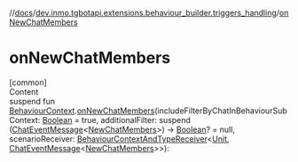 //[docs](../../index.md)/[dev.inmo.tgbotapi.extensions.behaviour_builder.triggers_handling](index.md)/[onNewChatMembers](on-new-chat-members.md)



# onNewChatMembers  
[common]  
Content  
suspend fun [BehaviourContext](../dev.inmo.tgbotapi.extensions.behaviour_builder/-behaviour-context/index.md).[onNewChatMembers](on-new-chat-members.md)(includeFilterByChatInBehaviourSubContext: [Boolean](https://kotlinlang.org/api/latest/jvm/stdlib/kotlin/-boolean/index.html) = true, additionalFilter: suspend ([ChatEventMessage](../dev.inmo.tgbotapi.types.message.abstracts/-chat-event-message/index.md)<[NewChatMembers](../dev.inmo.tgbotapi.types.message.ChatEvents/-new-chat-members/index.md)>) -> [Boolean](https://kotlinlang.org/api/latest/jvm/stdlib/kotlin/-boolean/index.html)? = null, scenarioReceiver: [BehaviourContextAndTypeReceiver](../dev.inmo.tgbotapi.extensions.behaviour_builder/index.md#%5Bdev.inmo.tgbotapi.extensions.behaviour_builder%2FBehaviourContextAndTypeReceiver%2F%2F%2FPointingToDeclaration%2F%5D%2FClasslikes%2F625018081)<[Unit](https://kotlinlang.org/api/latest/jvm/stdlib/kotlin/-unit/index.html), [ChatEventMessage](../dev.inmo.tgbotapi.types.message.abstracts/-chat-event-message/index.md)<[NewChatMembers](../dev.inmo.tgbotapi.types.message.ChatEvents/-new-chat-members/index.md)>>):   




